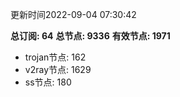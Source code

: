 更新时间2022-09-04 07:30:42

**总订阅: 64**
**总节点: 9336**
**有效节点: 1971**
- trojan节点: 162
- v2ray节点: 1629
- ss节点: 180
